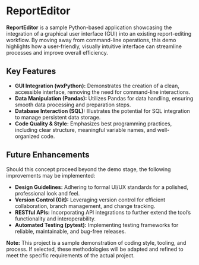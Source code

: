 # ReportEditor

**ReportEditor** is a sample Python-based application showcasing the integration of a graphical user interface (GUI) into an existing report-editing workflow. By moving away from command-line operations, this demo highlights how a user-friendly, visually intuitive interface can streamline processes and improve overall efficiency.

## Key Features

- **GUI Integration (wxPython):** Demonstrates the creation of a clean, accessible interface, removing the need for command-line interactions.
- **Data Manipulation (Pandas):** Utilizes Pandas for data handling, ensuring smooth data processing and preparation steps.
- **Database Interaction (SQL):** Illustrates the potential for SQL integration to manage persistent data storage.
- **Code Quality & Style:** Emphasizes best programming practices, including clear structure, meaningful variable names, and well-organized code.

## Future Enhancements

Should this concept proceed beyond the demo stage, the following improvements may be implemented:

- **Design Guidelines:** Adhering to formal UI/UX standards for a polished, professional look and feel.
- **Version Control (Git):** Leveraging version control for efficient collaboration, branch management, and change tracking.
- **RESTful APIs:** Incorporating API integrations to further extend the tool’s functionality and interoperability.
- **Automated Testing (pytest):** Implementing testing frameworks for reliable, maintainable, and bug-free releases.

**Note:** This project is a sample demonstration of coding style, tooling, and process. If selected, these methodologies will be adapted and refined to meet the specific requirements of the actual project.
